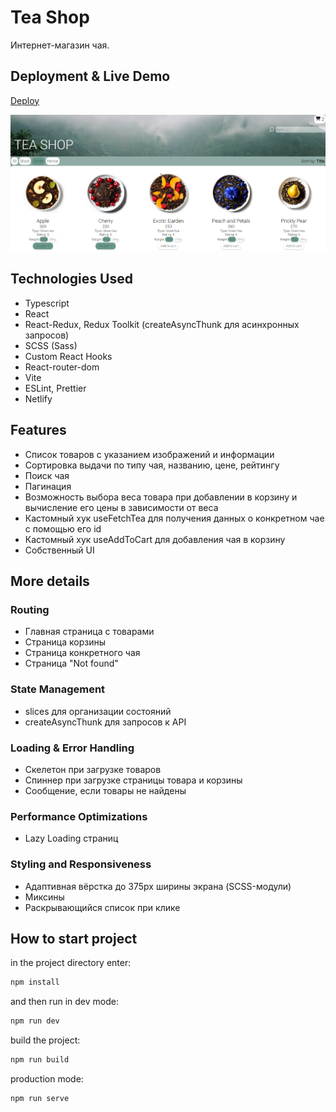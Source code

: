 # Tea Shop

Интернет-магазин чая.

## Deployment & Live Demo

[Deploy](https://teaonlinestore.netlify.app/)

<img src='./src/assets/preview.png' alt="preview">

## Technologies Used

- Typescript
- React
- React-Redux, Redux Toolkit (createAsyncThunk для асинхронных запросов)
- SCSS (Sass)
- Custom React Hooks
- React-router-dom
- Vite
- ESLint, Prettier
- Netlify

## Features

- Список товаров с указанием изображений и информации
- Сортировка выдачи по типу чая, названию, цене, рейтингу
- Поиск чая
- Пагинация
- Возможность выбора веса товара при добавлении в корзину и вычисление его цены в зависимости от веса
- Кастомный хук useFetchTea для получения данных о конкретном чае с помощью его id
- Кастомный хук useAddToCart для добавления чая в корзину
- Собственный UI

## More details

### Routing

- Главная страница с товарами
- Страница корзины
- Страница конкретного чая
- Страница "Not found"

### State Management

- slices для организации состояний
- createAsyncThunk для запросов к API

### Loading & Error Handling

- Скелетон при загрузке товаров
- Спиннер при загрузке страницы товара и корзины
- Сообщение, если товары не найдены

### Performance Optimizations

- Lazy Loading страниц

### Styling and Responsiveness

- Адаптивная вёрстка до 375px ширины экрана (SCSS-модули)
- Миксины
- Раскрывающийся список при клике

## How to start project

in the project directory enter:

```js
npm install
```

and then run in dev mode:

```js
npm run dev
```

build the project:

```js
npm run build
```

production mode:

```js
npm run serve
```
